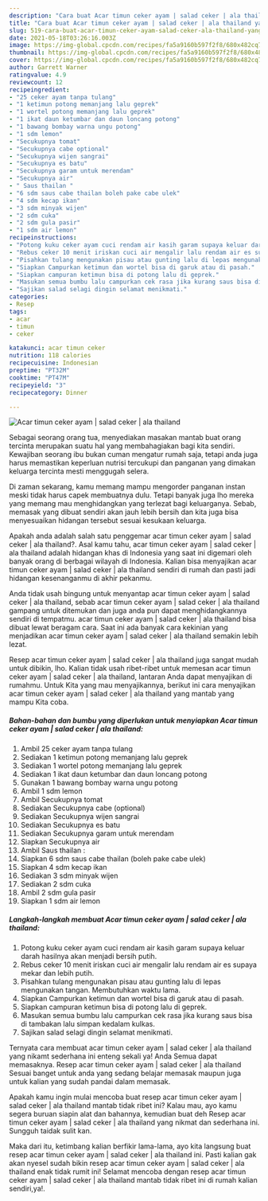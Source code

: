 ```yaml
---
description: "Cara buat Acar timun ceker ayam | salad ceker | ala thailand yang lezat dan Mudah Dibuat"
title: "Cara buat Acar timun ceker ayam | salad ceker | ala thailand yang lezat dan Mudah Dibuat"
slug: 519-cara-buat-acar-timun-ceker-ayam-salad-ceker-ala-thailand-yang-lezat-dan-mudah-dibuat
date: 2021-05-18T03:26:16.003Z
image: https://img-global.cpcdn.com/recipes/fa5a9160b597f2f8/680x482cq70/acar-timun-ceker-ayam-salad-ceker-ala-thailand-foto-resep-utama.jpg
thumbnail: https://img-global.cpcdn.com/recipes/fa5a9160b597f2f8/680x482cq70/acar-timun-ceker-ayam-salad-ceker-ala-thailand-foto-resep-utama.jpg
cover: https://img-global.cpcdn.com/recipes/fa5a9160b597f2f8/680x482cq70/acar-timun-ceker-ayam-salad-ceker-ala-thailand-foto-resep-utama.jpg
author: Garrett Warner
ratingvalue: 4.9
reviewcount: 12
recipeingredient:
- "25 ceker ayam tanpa tulang"
- "1 ketimun potong memanjang lalu geprek"
- "1 wortel potong memanjang lalu geprek"
- "1 ikat daun ketumbar dan daun loncang potong"
- "1 bawang bombay warna ungu potong"
- "1 sdm lemon"
- "Secukupnya tomat"
- "Secukupnya cabe optional"
- "Secukupnya wijen sangrai"
- "Secukupnya es batu"
- "Secukupnya garam untuk merendam"
- "Secukupnya air"
- " Saus thailan "
- "6 sdm saus cabe thailan boleh pake cabe ulek"
- "4 sdm kecap ikan"
- "3 sdm minyak wijen"
- "2 sdm cuka"
- "2 sdm gula pasir"
- "1 sdm air lemon"
recipeinstructions:
- "Potong kuku ceker ayam cuci rendam air kasih garam supaya keluar darah hasilnya akan menjadi bersih putih."
- "Rebus ceker 10 menit iriskan cuci air mengalir lalu rendam air es supaya mekar dan lebih putih."
- "Pisahkan tulang mengunakan pisau atau gunting lalu di lepas mengunakan tangan. Membutuhkan waktu lama."
- "Siapkan Campurkan ketimun dan wortel bisa di garuk atau di pasah."
- "Siapkan campuran ketimun bisa di potong lalu di geprek."
- "Masukan semua bumbu lalu campurkan cek rasa jika kurang saus bisa di tambakan lalu simpan kedalam kulkas."
- "Sajikan salad selagi dingin selamat menikmati."
categories:
- Resep
tags:
- acar
- timun
- ceker

katakunci: acar timun ceker 
nutrition: 118 calories
recipecuisine: Indonesian
preptime: "PT32M"
cooktime: "PT47M"
recipeyield: "3"
recipecategory: Dinner

---
```



![Acar timun ceker ayam | salad ceker | ala thailand](https://img-global.cpcdn.com/recipes/fa5a9160b597f2f8/680x482cq70/acar-timun-ceker-ayam-salad-ceker-ala-thailand-foto-resep-utama.jpg)

Sebagai seorang orang tua, menyediakan masakan mantab buat orang tercinta merupakan suatu hal yang membahagiakan bagi kita sendiri. Kewajiban seorang ibu bukan cuman mengatur rumah saja, tetapi anda juga harus memastikan keperluan nutrisi tercukupi dan panganan yang dimakan keluarga tercinta mesti menggugah selera.

Di zaman  sekarang, kamu memang mampu mengorder panganan instan meski tidak harus capek membuatnya dulu. Tetapi banyak juga lho mereka yang memang mau menghidangkan yang terlezat bagi keluarganya. Sebab, memasak yang dibuat sendiri akan jauh lebih bersih dan kita juga bisa menyesuaikan hidangan tersebut sesuai kesukaan keluarga. 



Apakah anda adalah salah satu penggemar acar timun ceker ayam | salad ceker | ala thailand?. Asal kamu tahu, acar timun ceker ayam | salad ceker | ala thailand adalah hidangan khas di Indonesia yang saat ini digemari oleh banyak orang di berbagai wilayah di Indonesia. Kalian bisa menyajikan acar timun ceker ayam | salad ceker | ala thailand sendiri di rumah dan pasti jadi hidangan kesenanganmu di akhir pekanmu.

Anda tidak usah bingung untuk menyantap acar timun ceker ayam | salad ceker | ala thailand, sebab acar timun ceker ayam | salad ceker | ala thailand gampang untuk ditemukan dan juga anda pun dapat menghidangkannya sendiri di tempatmu. acar timun ceker ayam | salad ceker | ala thailand bisa dibuat lewat beragam cara. Saat ini ada banyak cara kekinian yang menjadikan acar timun ceker ayam | salad ceker | ala thailand semakin lebih lezat.

Resep acar timun ceker ayam | salad ceker | ala thailand juga sangat mudah untuk dibikin, lho. Kalian tidak usah ribet-ribet untuk memesan acar timun ceker ayam | salad ceker | ala thailand, lantaran Anda dapat menyajikan di rumahmu. Untuk Kita yang mau menyajikannya, berikut ini cara menyajikan acar timun ceker ayam | salad ceker | ala thailand yang mantab yang mampu Kita coba.

<!--inarticleads1-->

##### Bahan-bahan dan bumbu yang diperlukan untuk menyiapkan Acar timun ceker ayam | salad ceker | ala thailand:

1. Ambil 25 ceker ayam tanpa tulang
1. Sediakan 1 ketimun potong memanjang lalu geprek
1. Sediakan 1 wortel potong memanjang lalu geprek
1. Sediakan 1 ikat daun ketumbar dan daun loncang potong
1. Gunakan 1 bawang bombay warna ungu potong
1. Ambil 1 sdm lemon
1. Ambil Secukupnya tomat
1. Sediakan Secukupnya cabe (optional)
1. Sediakan Secukupnya wijen sangrai
1. Sediakan Secukupnya es batu
1. Sediakan Secukupnya garam untuk merendam
1. Siapkan Secukupnya air
1. Ambil  Saus thailan :
1. Siapkan 6 sdm saus cabe thailan (boleh pake cabe ulek)
1. Siapkan 4 sdm kecap ikan
1. Sediakan 3 sdm minyak wijen
1. Sediakan 2 sdm cuka
1. Ambil 2 sdm gula pasir
1. Siapkan 1 sdm air lemon




<!--inarticleads2-->

##### Langkah-langkah membuat Acar timun ceker ayam | salad ceker | ala thailand:

1. Potong kuku ceker ayam cuci rendam air kasih garam supaya keluar darah hasilnya akan menjadi bersih putih.
1. Rebus ceker 10 menit iriskan cuci air mengalir lalu rendam air es supaya mekar dan lebih putih.
1. Pisahkan tulang mengunakan pisau atau gunting lalu di lepas mengunakan tangan. Membutuhkan waktu lama.
1. Siapkan Campurkan ketimun dan wortel bisa di garuk atau di pasah.
1. Siapkan campuran ketimun bisa di potong lalu di geprek.
1. Masukan semua bumbu lalu campurkan cek rasa jika kurang saus bisa di tambakan lalu simpan kedalam kulkas.
1. Sajikan salad selagi dingin selamat menikmati.




Ternyata cara membuat acar timun ceker ayam | salad ceker | ala thailand yang nikamt sederhana ini enteng sekali ya! Anda Semua dapat memasaknya. Resep acar timun ceker ayam | salad ceker | ala thailand Sesuai banget untuk anda yang sedang belajar memasak maupun juga untuk kalian yang sudah pandai dalam memasak.

Apakah kamu ingin mulai mencoba buat resep acar timun ceker ayam | salad ceker | ala thailand mantab tidak ribet ini? Kalau mau, ayo kamu segera buruan siapin alat dan bahannya, kemudian buat deh Resep acar timun ceker ayam | salad ceker | ala thailand yang nikmat dan sederhana ini. Sungguh taidak sulit kan. 

Maka dari itu, ketimbang kalian berfikir lama-lama, ayo kita langsung buat resep acar timun ceker ayam | salad ceker | ala thailand ini. Pasti kalian gak akan nyesel sudah bikin resep acar timun ceker ayam | salad ceker | ala thailand enak tidak rumit ini! Selamat mencoba dengan resep acar timun ceker ayam | salad ceker | ala thailand mantab tidak ribet ini di rumah kalian sendiri,ya!.

